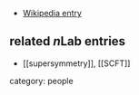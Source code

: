 

* [Wikipedia entry](http://en.wikipedia.org/wiki/Shiraz_Minwalla)

## related $n$Lab entries

* [[supersymmetry]], [[SCFT]]

category: people